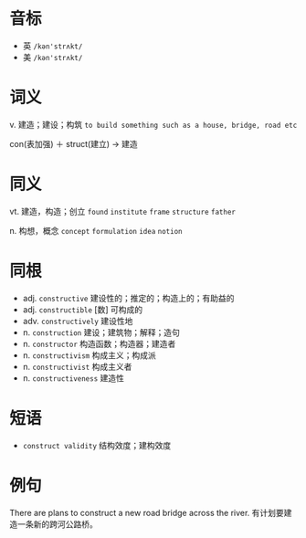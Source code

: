 # 音标

- 英 `/kən'strʌkt/`
- 美 `/kən'strʌkt/`

# 词义

v. 建造；建设；构筑
`to build something such as a house, bridge, road etc`



con(表加强) ＋ struct(建立) → 建造

# 同义

vt. 建造，构造；创立
`found` `institute` `frame` `structure` `father`

n. 构想，概念
`concept` `formulation` `idea` `notion`

# 同根

- adj. `constructive` 建设性的；推定的；构造上的；有助益的
- adj. `constructible` [数] 可构成的
- adv. `constructively` 建设性地
- n. `construction` 建设；建筑物；解释；造句
- n. `constructor` 构造函数；构造器；建造者
- n. `constructivism` 构成主义；构成派
- n. `constructivist` 构成主义者
- n. `constructiveness` 建造性

# 短语

- `construct validity` 结构效度；建构效度

# 例句

There are plans to construct a new road bridge across the river.
有计划要建造一条新的跨河公路桥。


